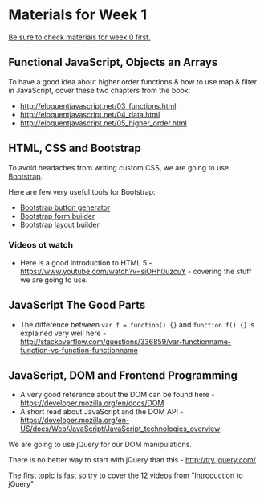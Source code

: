 # Materials for Week 1

[Be sure to check materials for week 0 first.](https://github.com/HackBulgaria/Frontend-JavaScript-1/blob/master/week0/materials.md)

## Functional JavaScript, Objects an Arrays

To have a good idea about higher order functions & how to use map & filter in JavaScript, cover these two chapters from the book:

* <http://eloquentjavascript.net/03_functions.html>
* <http://eloquentjavascript.net/04_data.html>
* <http://eloquentjavascript.net/05_higher_order.html>

## HTML, CSS and Bootstrap

To avoid headaches from writing custom CSS, we are going to use [Bootstrap](http://getbootstrap.com/).

Here are few very useful tools for Bootstrap:

* [Bootstrap button generator](http://www.plugolabs.com/twitter-bootstrap-button-generator/)
* [Bootstrap form builder](http://minikomi.github.io/Bootstrap-Form-Builder/)
* [Bootstrap layout builder](http://www.layoutit.com/)

### Videos ot watch

* Here is a good introduction to HTML 5 - https://www.youtube.com/watch?v=siOHh0uzcuY - covering the stuff we are going to use.

## JavaScript The Good Parts

* The difference between `var f = function() {}` and `function f() {}` is explained very well here - http://stackoverflow.com/questions/336859/var-functionname-function-vs-function-functionname

## JavaScript, DOM and Frontend Programming

* A very good reference about the DOM can be found here - https://developer.mozilla.org/en/docs/DOM
* A short read about JavaScript and the DOM API - https://developer.mozilla.org/en-US/docs/Web/JavaScript/JavaScript_technologies_overview

We are going to use jQuery for our DOM manipulations.

There is no better way to start with jQuery than this - http://try.jquery.com/

The first topic is fast so try to cover the 12 videos from "Introduction to jQuery"
